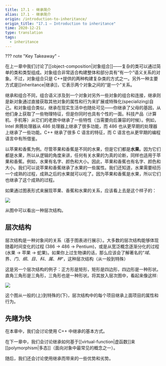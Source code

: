 ```yaml
---
title: 17.1 - 继承简介
alias: 17.1 - 继承简介
origin: /introduction-to-inheritance/
origin_title: "17.1 — Introduction to inheritance"
time: 2020-12-21
type: translation
tags:
  - inheritance
---
```


??? note "Key Takeaway" -

在上一章中我们讨论了[[object-composition|对象组合]]——复杂的类可以通过简单的类和类型组成。对象组合非常适合构建整体和部分具有“有一个”语义关系的对象。不过，对象组合只是 C++提供的两种构建复杂类的方式之一。另外一种主要方式是[[inheritance|继承]]，它表示两个对象之间的“是一个”关系。

继承和组合不同，组合语义涉及到一个对象对另外一些对象的组合和连接，继承则是新对象通过直接获取其他对象的属性和行为来扩展或特殊化(specializing)自己。和对象组合类似，继承在现实生活中也随处可见——你继承了父母的基因，从他们身上获取了一些物理特征，但是你同时也具有个性的一面。科技产品（计算机、手机等）从它们的老款中继承了一些特性（当需要向后兼容的时候）。例如，Intel 奔腾处理器从 486 处理器上继承了很多功能，而 486 也从更早期的处理器上继承了一些功能。C++ 继承了很多 C 语言的特征，而 C 语言也从更早期的编程语言中有所借鉴。

以苹果和香蕉为例。尽管苹果和香蕉是不同的水果，但是它们都是**水果**。因为它们都是水果，所以从逻辑的角度来讲，任何有关水果的为真的论断，同样也适用于苹果和香蕉。例如，水果有名字、颜色和大小。因此，苹果和香蕉也有名字、颜色和大小。我们可以说苹果和香蕉继承了水果的一些属性。我们还知道，水果需要经历一个成熟的过程，成熟之后的水果就可以吃了。因为苹果和香蕉是水果，所以它们也继承了这个成熟的过程。

如果通过图表形式来展现苹果、香蕉和水果的关系，应该看上去是这个样子的：

![](http://learncpp.com/images/CppTutorial/Section11/FruitInheritance.gif)

从图中可以看出一种层次结构。

## 层次结构

层次结构是一种对象间的关系（基于图表进行展示）。大多数的层次结构能够体现随着时间变化的过程 (386 -> 486 -> Pentium)，或是从宽泛概念逐渐分化的过程(水果 -> 苹果 -> 蛇果)。如果你上过生物课的话，那么应该会了解著名的“_域_、界、_门_、_纲_、_目_、_科_、_属_、_种_“，这种层次结构（从一般到特殊）

这是另一个层次结构的例子：正方形是矩形，矩形是四边形，四边形是一种形状。直角三角形是三角形，三角形也是一种形状。将其放入层次图中，看起来像这样:

![](http://learncpp.com/images/CppTutorial/Section11/ShapesInheritance.gif)

这个图从一般的(上)到特殊的(下)，层次结构中的每个项目继承上面项目的属性和行为。

## 先睹为快

在本章中，我们会讨论使用 C++ 中继承的基本方式。

在下一章中，我们会讨论继承如何基于[[virtual-function|虚函数]]来[[polymorphism|多态]]（面向对象中最常见的概念之一）。

随后，我们还会讨论使用继承而带来的一些优势和劣势。
